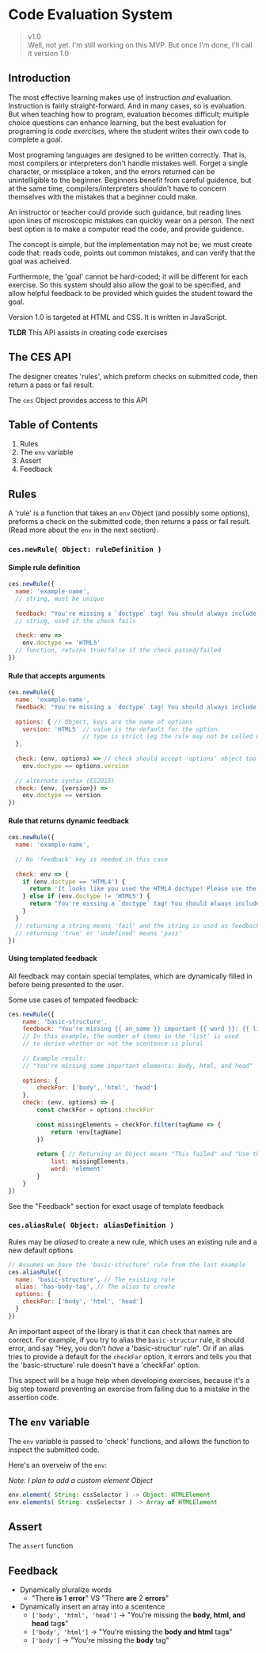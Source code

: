 # Code Evaluation System

> v1.0  
> Well, not yet. I'm still working on this MVP. But once I'm done, I'll call it version 1.0

## Introduction

The most effective learning makes use of instruction *and* evaluation. Instruction is fairly straight-forward. And in many cases, so is evaluation. But when teaching how to program, evaluation becomes difficult; multiple choice questions can enhance learning, but the best evaluation for programing is *code exercises*, where the student writes their own code to complete a goal.

Most programing languages are designed to be written correctly. That is, most compilers or interpreters don't handle mistakes well. Forget a single character, or missplace a token, and the errors returned can be unintelligible to the beginner. Beginners benefit from careful guidence, but at the same time, compilers/interpreters shouldn't have to concern themselves with the mistakes that a beginner could make.

An instructor or teacher could provide such guidance, but reading lines upon lines of microscopic mistakes can quickly wear on a person. The next best option is to make a computer read the code, and provide guidence.

The concept is simple, but the implementation may not be; we must create code that: reads code, points out common mistakes, and can verify that the goal was acheived.

Furthermore, the 'goal' cannot be hard-coded; it will be different for each exercise. So this system should also allow the goal to be specified, and allow helpful feedback to be provided which guides the student toward the goal.

Version 1.0 is targeted at HTML and CSS. It is written in JavaScript.

**TLDR** This API assists in creating code exercises

## The CES API

The designer creates 'rules', which preform checks on submitted code, then return a pass or fail result.

The `ces` Object provides access to this API

## Table of Contents

1. Rules
2. The `env` variable
3. Assert
4. Feedback

## Rules

A 'rule' is a function that takes an `env` Object (and possibly some options), preforms a check on the submitted code, then returns a pass or fail result. (Read more about the `env` in the next section).

### `ces.newRule( Object: ruleDefinition )`

#### Simple rule definition

```javascript
ces.newRule({
  name: 'example-name', 
  // string, must be unique
  
  feedback: "You're missing a `doctype` tag! You should always include a doctype declaration",
  // string, used if the check fails
  
  check: env =>
    env.doctype == 'HTML5'
  // function, returns true/false if the check passed/failed
})
```

#### Rule that accepts arguments

```javascript
ces.newRule({
  name: 'example-name', 
  feedback: "You're missing a `doctype` tag! You should always include a doctype declaration",  
  
  options: { // Object, keys are the name of options
    version: 'HTML5' // value is the default for the option. 
                     // type is strict (eg the rule may not be called with an array if the default is a string)
  }, 
  
  check: (env, options) => // check should accept 'options' object too
    env.doctype == options.version
      
  // alternate syntax (ES2015)
  check: (env, {version}) =>
    env.doctype == version
})
```

#### Rule that returns dynamic feedback

```javascript
ces.newRule({
  name: 'example-name',
  
  // No 'feedback' key is needed in this case
  
  check: env => {
    if (env.doctype == 'HTML4') {
      return 'It looks like you used the HTML4 doctype! Please use the HTML5 doctype.'
    } else if (env.doctype != 'HTML5') {
      return "You're missing a `doctype` tag! You should always include a doctype declaration"
    }
  }
  // returning a string means 'fail' and the string is used as feedback
  // returning 'true' or 'undefined' means 'pass'
})
```

#### Using templated feedback

All feedback may contain special templates, which are dynamically filled in before being presented to the user.

Some use cases of tempated feedback:

```javascript
ces.newRule({
    name: 'basic-structure',
    feedback: "You're missing {{ an_some }} important {{ word }}: {{ list }}",
    // In this example, the number of items in the 'list' is used
    // to derive whether or not the scentence is plural
    
    // Example result:
    // "You're missing some important elements: body, html, and head"
    
    options: {
        checkFor: ['body', 'html', 'head']
    },
    check: (env, options) => {
        const checkFor = options.checkFor
        
        const missingElements = checkFor.filter(tagName => {
            return !env[tagName]
        })
        
        return { // Returning an Object means "This failed" and "Use the Object to template the feedback"
            list: missingElements, 
            word: 'element'
        }
    }
})
```

See the "Feedback" section for exact usage of template feedback

### `ces.aliasRule( Object: aliasDefinition )`

Rules may be *aliased* to create a new rule, which uses an existing rule and a new default options

```javascript
// Assumes we have the 'basic-structure' rule from the last example
ces.aliasRule({
  name: 'basic-structure', // The existing rule
  alias: 'has-body-tag', // The alias to create
  options: {
    checkFor: ['body', 'html', 'head']
  }
})
```

An important aspect of the library is that it can check that names are correct. For example, if you try to alias the `basic-structur` rule, it should error, and say "Hey, you don't *have* a 'basic-structur' rule". Or if an alias tries to provide a default for the `checkFar` option, it errors and tells you that the 'basic-structure' rule doesn't have a 'checkFar' option.

This aspect will be a huge help when developing exercises, because it's a big step toward preventing an exercise from failing due to a mistake in the assertion code.

## The `env` variable

The `env` variable is passed to 'check' functions, and allows the function to inspect the submitted code.

Here's an overveiw of the `env`:

*Note: I plan to add a custom element Object*

```javascript
env.element( String: cssSelector ) -> Object: HTMLElement
env.elements( String: cssSelector ) -> Array of HTMLElement
```

## Assert

The `assert` function

## Feedback


* Dynamically pluralize words
  * "There **is** 1 **error**" VS "There **are** 2 **errors**"
* Dynamically insert an array into a scentence
  * `['body', 'html', 'head']` -> "You're missing the **body, html, and head** tag**s**"
  * `['body', 'html']` -> "You're missing the **body and html** tag**s**"
  * `['body']` -> "You're missing the **body** tag"
